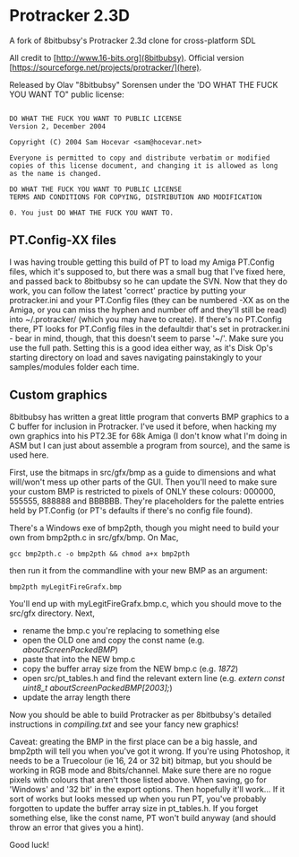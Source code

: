 # Protracker 2.3D
A fork of 8bitbubsy's Protracker 2.3d clone for cross-platform SDL

All credit to [http://www.16-bits.org](8bitbubsy). Official version [https://sourceforge.net/projects/protracker/](here).

Released by Olav "8bitbubsy" Sorensen under the 'DO WHAT THE FUCK YOU WANT TO" public license:

```

DO WHAT THE FUCK YOU WANT TO PUBLIC LICENSE
Version 2, December 2004

Copyright (C) 2004 Sam Hocevar <sam@hocevar.net>

Everyone is permitted to copy and distribute verbatim or modified
copies of this license document, and changing it is allowed as long
as the name is changed.

DO WHAT THE FUCK YOU WANT TO PUBLIC LICENSE
TERMS AND CONDITIONS FOR COPYING, DISTRIBUTION AND MODIFICATION

0. You just DO WHAT THE FUCK YOU WANT TO.

```

## PT.Config-XX files

I was having trouble getting this build of PT to load my Amiga PT.Config files, which it's supposed to, but there was a small
bug that I've fixed here, and passed back to 8bitbubsy so he can update the SVN. Now that they do work, you can follow the latest
'correct' practice by putting your protracker.ini and your PT.Config files (they can be numbered -XX as on the Amiga, or you can miss the hyphen and number off and they'll
still be read) into \~/.protracker/ (which you may have to create). If there's no PT.Config there, PT looks for PT.Config files in the defaultdir
that's set in protracker.ini - bear in mind, though, that this doesn't seem to parse '~/'. Make sure you use the full path. Setting this is a good idea
either way, as it's Disk Op's starting directory on load and saves navigating painstakingly to your samples/modules folder each time.

## Custom graphics

8bitbubsy has written a great little program that converts BMP graphics to a C buffer for inclusion in Protracker. 
I've used it before, when hacking my own graphics into his PT2.3E for 68k Amiga (I don't know what I'm doing in ASM but
I can just about assemble a program from source), and the same is used here.

First, use the bitmaps in src/gfx/bmp as a guide to dimensions and what will/won't mess up other parts of the GUI.
Then you'll need to make sure your custom BMP is restricted to pixels of ONLY these colours: 000000, 555555, 888888 and BBBBBB.
They're placeholders for the palette entries held by PT.Config (or PT's defaults if there's no config file found). 

There's a Windows exe of bmp2pth, though you might need to build your own from bmp2pth.c in src/gfx/bmp. On Mac, 


`
gcc bmp2pth.c -o bmp2pth && chmod a+x bmp2pth
`

then run it from the commandline with your new BMP as an argument:


`
bmp2pth myLegitFireGrafx.bmp
`

You'll end up with myLegitFireGrafx.bmp.c, which you should move to the src/gfx directory. Next,

* rename the bmp.c you're replacing to something else
* open the OLD one and copy the const name (e.g. _aboutScreenPackedBMP_) 
* paste that into the NEW bmp.c
* copy the buffer array size from the NEW bmp.c (e.g. _1872_)
* open src/pt\_tables.h and find the relevant extern line (e.g. _extern const uint8\_t aboutScreenPackedBMP[2003];_)
* update the array length there

Now you should be able to build Protracker as per 8bitbubsy's detailed instructions in _compiling.txt_ and see your fancy new graphics!

Caveat: greating the BMP in the first place can be a big hassle, and bmp2pth will tell you when you've got it wrong. If you're
using Photoshop, it needs to be a Truecolour (ie 16, 24 or 32 bit) bitmap, but you should be working in RGB mode and 8bits/channel. Make sure 
there are no rogue pixels with colours that aren't those listed above. When saving, go for 'Windows' and '32 bit' in the export options. Then
hopefully it'll work... If it sort of works but looks messed up when you run PT, you've probably forgotten to update the buffer array size
in pt\_tables.h. If you forget something else, like the const name, PT won't build anyway (and should throw an error that gives you a hint).

Good luck!